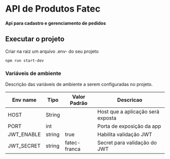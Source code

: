 # API de Produtos Fatec
#### Api para cadastro e gerenciamento de pedidos

## Executar o projeto
Criar na raiz um arquivo .env-<environment> do seu projeto

```
npm run start-dev

```

### Variáveis de ambiente

Descrição das variáveis de ambiente a serem configuradas no projeto.

|Env name      |Tipo   |Valor Padrão|Descricao                          |
|--------------|-------|------------|-----------------------------------|
|HOST          |String |            |Host que a aplicação será exposta  |
|PORT          |int    |            |Porta de exposição da app          |
|JWT_ENABLE    |string |true        |Habilita validação JWT             |
|JWT_SECRET    |string |fatec-franca|Secret para validação do JWT       |
